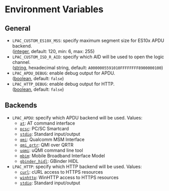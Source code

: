 # Environment Variables

## General

- `LPAC_CUSTOM_ES10X_MSS`: specify maximum segment size for ES10x APDU backend. \
  ([integer](backends/types.md#integer-type), default: 120, min: 6, max: 255)
- `LPAC_CUSTOM_ISD_R_AID`: specify which AID will be used to open the logic channel. \
  ([string](backends/types.md#string-type), hexadecimal string, default: `A0000005591010FFFFFFFF8900000100`)
- `LPAC_APDU_DEBUG`: enable debug output for APDU. \
  ([boolean](backends/types.md#boolean-type), default: `false`)
- `LPAC_HTTP_DEBUG`: enable debug output for HTTP. \
  ([boolean](backends/types.md#boolean-type), default: `false`)

## Backends

* `LPAC_APDU`: specify which APDU backend will be used. Values:
  - [`at`](backends/at.md): AT command interface
  - [`pcsc`](backends/pcsc.md): PC/SC Smartcard
  - [`stdio`](backends/stdio.md): Standard input/output
  - [`qmi`](backends/qmi.md): Qualcomm MSM Interface
  - [`qmi_qrtr`](backends/qmi.md): QMI over QRTR
  - [`uqmi`](backends/qmi.md#openwrt-specific): uQMI command line tool
  - [`mbim`](backends/mbim.md): Mobile Broadband Interface Model
  - [`gbinder_hidl`](backends/gbinder.md): GBinder HIDL
* `LPAC_HTTP`: specify which HTTP backend will be used. Values:
  - [`curl`](backends/curl.md): cURL access to HTTPS resources
  - [`winhttp`](backends/winhttp.md): WinHTTP access to HTTPS resources
  - [`stdio`](backends/stdio.md): Standard input/output
